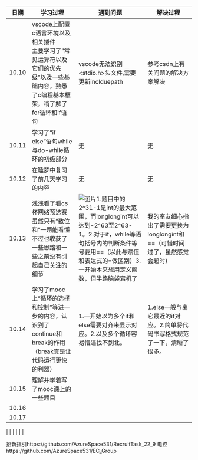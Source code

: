 
|  日期  |  学习过程  |  遇到问题  |  解决过程  |
|   ---  |-----------|------------|-----------| 
|  10.10 | vscode上配置c语言环境以及相关插件<br>主要学习了“常见运算符以及它们的优先级”以及一些基础内容，熟悉了c编程基本框架，稍了解了for循环和if语句|vscode无法识别<stdio.h>头文件,需要更新inclduepath|参考csdn上有关问题的解决方案解决
|  10.11 |学习了“if else”语句while与do-while循环的初级部分|无|无|
|  10.12 |在睡梦中复习了前几天学习的内容|无|无|
|  10.13 |浅浅看了看cs杯网络预选赛虽然只有“数位和”一题能看懂<br>    不过也收获了一些思路和一些之前没有引起自己关注的细节|![图片](https://user-images.githubusercontent.com/114291814/196190448-6177ad2a-ffb3-4ec7-9bd2-fd14a19ecc2f.png)1.题目中的2^31-1是int的最大范围，而longlongint可以达到-2^63至2^63-1。2.对于if，while等语句括号内的判断条件等号要用==（以此与赋值和表达式的=做区别）3.一开始本来想用定义函数，但半路脑袋宕机了|我的室友细心指出了需要更换为longlongint和==（可惜时间过了，虽然感觉会超时)|
|  10.14 |学习了mooc上“循环的选择和控制”等进一步的内容，认识到了continue和break的作用（break真是让代码运行更快的利器）|1.一开始以为多个if和else需要对齐来显示对应。2.以及多个循环容易懵逼找不到北。|1.else一般与离它最近的if对应。2.简单将代码书写格式规范了一下，清晰了很多。|
|  10.15 |理解并学着写了mooc课上的一些题目|
|  10.16 |
|  10.17 |
|
|
|
|
|
|
















招新指引https://github.com/AzureSpace531/RecruitTask_22_9
电控https://github.com/AzureSpace531/EC_Group
